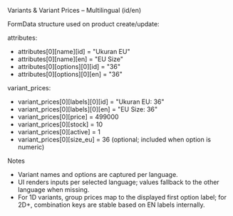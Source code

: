 Variants & Variant Prices – Multilingual (id/en)

FormData structure used on product create/update:

attributes:
- attributes[0][name][id] = "Ukuran EU"
- attributes[0][name][en] = "EU Size"
- attributes[0][options][0][id] = "36"
- attributes[0][options][0][en] = "36"

variant_prices:
- variant_prices[0][labels][0][id] = "Ukuran EU: 36"
- variant_prices[0][labels][0][en] = "EU Size: 36"
- variant_prices[0][price] = 499000
- variant_prices[0][stock] = 10
- variant_prices[0][active] = 1
- variant_prices[0][size_eu] = 36 (optional; included when option is numeric)

Notes
- Variant names and options are captured per language.
- UI renders inputs per selected language; values fallback to the other language when missing.
- For 1D variants, group prices map to the displayed first option label; for 2D+, combination keys are stable based on EN labels internally.
